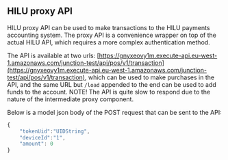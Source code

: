 ## HILU proxy API

HILU proxy API can be used to make transactions to the HILU payments accounting system. The proxy API is a convenience wrapper on top of the actual HILU API, which requires a more complex authentication method.

The API is available at two urls: [https://gnyxeovy1m.execute-api.eu-west-1.amazonaws.com/junction-test/api/pos/v1/transaction](https://gnyxeovy1m.execute-api.eu-west-1.amazonaws.com/junction-test/api/pos/v1/transaction), which can be used to make purchases in the API, and the same URL but `/load` appended to the end can be used to add funds to the account. NOTE! The API is quite slow to respond due to the nature of the intermediate proxy component.

Below is a model json body of the POST request that can be sent to the API:

```javascript
{
    "tokenUid":"UIDString",
    "deviceId":"1",
    "amount": 0
}
```

